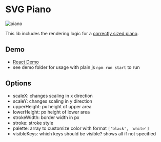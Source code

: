 # SVG Piano

![piano](https://upload.wikimedia.org/wikipedia/commons/4/48/Pianoteilung.svg)

This lib includes the rendering logic for a [correctly sized piano](https://de.wikipedia.org/wiki/Datei:Pianoteilung.svg).

## Demo

- [React Demo](https://stackblitz.com/edit/piano-keyboard?file=Keyboard.js)
- see demo folder for usage with plain js ```npm run start``` to run 

## Options

- scaleX: changes scaling in x direction
- scaleY: changes scaling in y direction
- upperHeight: px height of upper area
- lowerHeight: px height of lower area
- strokeWidth: border width in px
- stroke: stroke style
- palette: array to customize color with format ```['black', 'white']```
- visibleKeys: which keys should be visible? shows all if not specified